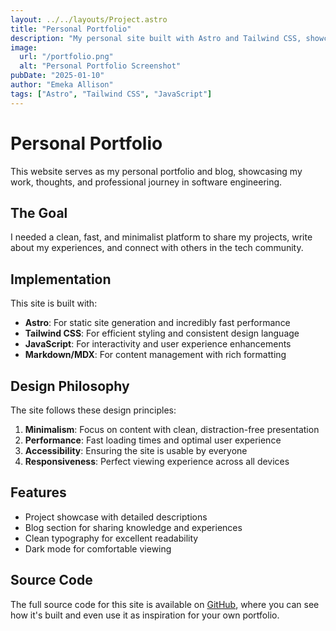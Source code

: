 ```yaml
---
layout: ../../layouts/Project.astro
title: "Personal Portfolio"
description: "My personal site built with Astro and Tailwind CSS, showcasing my projects, writing, and professional journey as a software engineer."
image:
  url: "/portfolio.png"
  alt: "Personal Portfolio Screenshot"
pubDate: "2025-01-10"
author: "Emeka Allison"
tags: ["Astro", "Tailwind CSS", "JavaScript"]
---
```


# Personal Portfolio

This website serves as my personal portfolio and blog, showcasing my work, thoughts, and professional journey in software engineering.

## The Goal

I needed a clean, fast, and minimalist platform to share my projects, write about my experiences, and connect with others in the tech community.

## Implementation

This site is built with:

- **Astro**: For static site generation and incredibly fast performance
- **Tailwind CSS**: For efficient styling and consistent design language
- **JavaScript**: For interactivity and user experience enhancements
- **Markdown/MDX**: For content management with rich formatting

## Design Philosophy

The site follows these design principles:

1. **Minimalism**: Focus on content with clean, distraction-free presentation
2. **Performance**: Fast loading times and optimal user experience
3. **Accessibility**: Ensuring the site is usable by everyone
4. **Responsiveness**: Perfect viewing experience across all devices

## Features

- Project showcase with detailed descriptions
- Blog section for sharing knowledge and experiences
- Clean typography for excellent readability
- Dark mode for comfortable viewing

## Source Code

The full source code for this site is available on [GitHub](https://github.com/Aliemeka/personal-site), where you can see how it's built and even use it as inspiration for your own portfolio.

